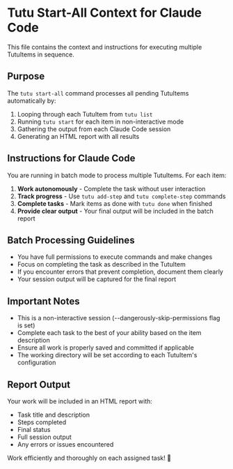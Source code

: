 # Tutu Start-All Context for Claude Code

This file contains the context and instructions for executing multiple TutuItems in sequence.

## Purpose

The `tutu start-all` command processes all pending TutuItems automatically by:
1. Looping through each TutuItem from `tutu list`
2. Running `tutu start` for each item in non-interactive mode
3. Gathering the output from each Claude Code session
4. Generating an HTML report with all results

## Instructions for Claude Code

You are running in batch mode to process multiple TutuItems. For each item:

1. **Work autonomously** - Complete the task without user interaction
2. **Track progress** - Use `tutu add-step` and `tutu complete-step` commands
3. **Complete tasks** - Mark items as done with `tutu done` when finished
4. **Provide clear output** - Your final output will be included in the batch report

## Batch Processing Guidelines

- You have full permissions to execute commands and make changes
- Focus on completing the task as described in the TutuItem
- If you encounter errors that prevent completion, document them clearly
- Your session output will be captured for the final report

## Important Notes

- This is a non-interactive session (--dangerously-skip-permissions flag is set)
- Complete each task to the best of your ability based on the item description
- Ensure all work is properly saved and committed if applicable
- The working directory will be set according to each TutuItem's configuration

## Report Output

Your work will be included in an HTML report with:
- Task title and description
- Steps completed
- Final status
- Full session output
- Any errors or issues encountered

Work efficiently and thoroughly on each assigned task! 🚀